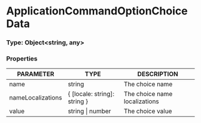 # ApplicationCommandOptionChoiceData

### Type: Object\<string, any>

### Properties

| PARAMETER         | TYPE                          | DESCRIPTION                   |
| ----------------- | ----------------------------- | ----------------------------- |
| name              | string                        | The choice name               |
| nameLocalizations | { \[locale: string]: string } | The choice name localizations |
| value             | string \| number              | The choice value              |
